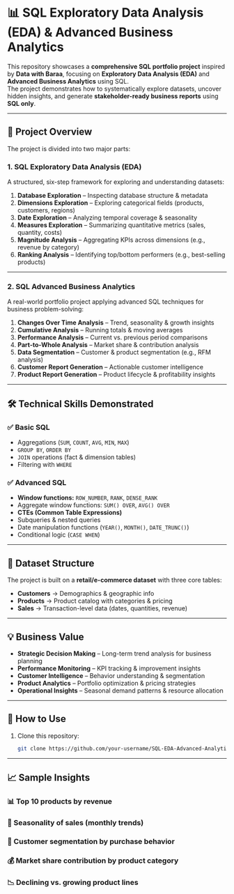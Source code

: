 # 📊 SQL Exploratory Data Analysis (EDA) & Advanced Business Analytics

This repository showcases a **comprehensive SQL portfolio project** inspired by **Data with Baraa**, focusing on **Exploratory Data Analysis (EDA)** and **Advanced Business Analytics** using SQL.  
The project demonstrates how to systematically explore datasets, uncover hidden insights, and generate **stakeholder-ready business reports** using **SQL only**.  

---

## 🚀 Project Overview

The project is divided into two major parts:  

### 1. **SQL Exploratory Data Analysis (EDA)**
A structured, six-step framework for exploring and understanding datasets:  

1. **Database Exploration** – Inspecting database structure & metadata  
2. **Dimensions Exploration** – Exploring categorical fields (products, customers, regions)  
3. **Date Exploration** – Analyzing temporal coverage & seasonality  
4. **Measures Exploration** – Summarizing quantitative metrics (sales, quantity, costs)  
5. **Magnitude Analysis** – Aggregating KPIs across dimensions (e.g., revenue by category)  
6. **Ranking Analysis** – Identifying top/bottom performers (e.g., best-selling products)  

---

### 2. **SQL Advanced Business Analytics**
A real-world portfolio project applying advanced SQL techniques for business problem-solving:  

1. **Changes Over Time Analysis** – Trend, seasonality & growth insights  
2. **Cumulative Analysis** – Running totals & moving averages  
3. **Performance Analysis** – Current vs. previous period comparisons  
4. **Part-to-Whole Analysis** – Market share & contribution analysis  
5. **Data Segmentation** – Customer & product segmentation (e.g., RFM analysis)  
6. **Customer Report Generation** – Actionable customer intelligence  
7. **Product Report Generation** – Product lifecycle & profitability insights  

---

## 🛠️ Technical Skills Demonstrated

### ✅ Basic SQL
- Aggregations (`SUM`, `COUNT`, `AVG`, `MIN`, `MAX`)  
- `GROUP BY`, `ORDER BY`  
- `JOIN` operations (fact & dimension tables)  
- Filtering with `WHERE`  

### ✅ Advanced SQL
- **Window functions:** `ROW_NUMBER`, `RANK`, `DENSE_RANK`  
- Aggregate window functions: `SUM() OVER`, `AVG() OVER`  
- **CTEs (Common Table Expressions)**  
- Subqueries & nested queries  
- Date manipulation functions (`YEAR()`, `MONTH()`, `DATE_TRUNC()`)  
- Conditional logic (`CASE WHEN`)  

---

## 📂 Dataset Structure
The project is built on a **retail/e-commerce dataset** with three core tables:  

- **Customers** → Demographics & geographic info  
- **Products** → Product catalog with categories & pricing  
- **Sales** → Transaction-level data (dates, quantities, revenue)  

---

## 💡 Business Value
- **Strategic Decision Making** – Long-term trend analysis for business planning  
- **Performance Monitoring** – KPI tracking & improvement insights  
- **Customer Intelligence** – Behavior understanding & segmentation  
- **Product Analytics** – Portfolio optimization & pricing strategies  
- **Operational Insights** – Seasonal demand patterns & resource allocation  


---

## 📌 How to Use
1. Clone this repository:  
   ```bash
   git clone https://github.com/your-username/SQL-EDA-Advanced-Analytics.git
   ```
---
## 📈 Sample Insights

### 📊 Top 10 products by revenue

### 📆 Seasonality of sales (monthly trends)

### 🛒 Customer segmentation by purchase behavior

### 💰 Market share contribution by product category

### 📉 Declining vs. growing product lines

